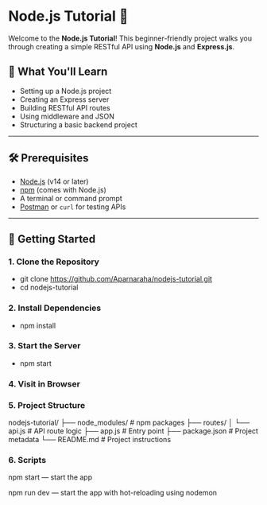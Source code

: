 # Node.js Tutorial 🚀

Welcome to the **Node.js Tutorial**! This beginner-friendly project walks you through creating a simple RESTful API using **Node.js** and **Express.js**.

## 📖 What You'll Learn

- Setting up a Node.js project
- Creating an Express server
- Building RESTful API routes
- Using middleware and JSON
- Structuring a basic backend project

---

## 🛠️ Prerequisites

- [Node.js](https://nodejs.org/) (v14 or later)
- [npm](https://www.npmjs.com/) (comes with Node.js)
- A terminal or command prompt
- [Postman](https://www.postman.com/) or `curl` for testing APIs

---

## 🚀 Getting Started

### 1. Clone the Repository

- git clone https://github.com/Aparnaraha/nodejs-tutorial.git
- cd nodejs-tutorial


### 2. Install Dependencies

- npm install

### 3. Start the Server

- npm start

### 4. Visit in Browser 




### 5. Project Structure

nodejs-tutorial/
├── node_modules/        # npm packages
├── routes/
│   └── api.js           # API route logic
├── app.js               # Entry point
├── package.json         # Project metadata
└── README.md            # Project instructions


### 6. Scripts

npm start — start the app

npm run dev — start the app with hot-reloading using nodemon